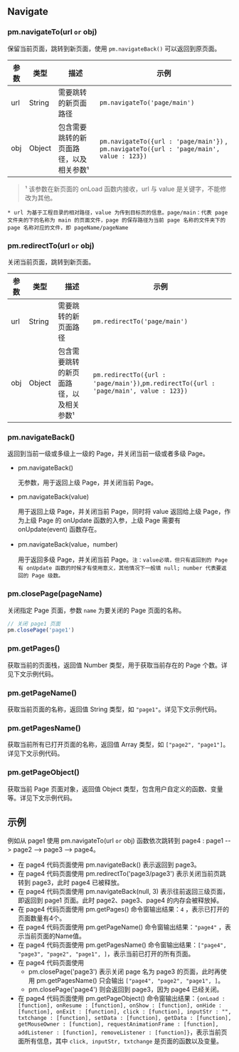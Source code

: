 ## Navigate

### pm.navigateTo(url `or` obj)

保留当前页面，跳转到新页面，使用 `pm.navigateBack()` 可以返回到原页面。

| 参数 | 类型   | 描述 | 示例  |
|------|--------|----------------------------------------|--------------------------|
| url  | String | 需要跳转的新页面路径 | `pm.navigateTo('page/main')` |
| obj  | Object | 包含需要跳转的新页面路径，以及相关参数¹ | `pm.navigateTo({url : 'page/main'})` , `pm.navigateTo({url : 'page/main', value : 123})` |

> ¹ 该参数在新页面的 onLoad 函数内接收，url 与 value 是关键字，不能修改为其他。

`* url 为基于工程目录的相对路径，value 为传到目标页的信息。page/main：代表 page 文件夹的下的名称为 main 的页面文件，page 的保存路径为当前 page 名称的文件夹下的 page 名称对应的文件，即 pageName/pageName `

### pm.redirectTo(url `or` obj)

关闭当前页面，跳转到新页面。

| 参数 | 类型   | 描述 | 示例  |
|------|--------|----------------------------------------|--------------------------|
| url  | String | 需要跳转的新页面路径                   | `pm.redirectTo('page/main')` |
| obj  | Object | 包含需要跳转的新页面路径，以及相关参数¹ | `pm.redirectTo({url : 'page/main'})`,`pm.redirectTo({url : 'page/main', value : 123})` |

### pm.navigateBack()

返回到当前一级或多级上一级的 Page，并关闭当前一级或者多级 Page。

 - pm.navigateBack()

    无参数，用于返回上级 Page，并关闭当前 Page。

- pm.navigateBack(value)
    
  用于返回上级 Page，并关闭当前 Page，同时将 value 返回给上级 Page，作为上级 Page 的 onUpdate 函数的入参，上级 Page 需要有 onUpdate(event) 函数存在。

- pm.navigateBack(value，number)

    用于返回多级 Page，并关闭当前 Page。`注：value必填，但只有返回到的 Page 有 onUpdate 函数的时候才有使用意义，其他情况下一般填 null; number 代表要返回的 Page 级数。`

### pm.closePage(pageName)

关闭指定 Page 页面，参数 `name` 为要关闭的 Page 页面的名称。
```js
// 关闭 page1 页面
pm.closePage('page1')
```

### pm.getPages()

 获取当前的页面栈，返回值 Number 类型，用于获取当前存在的 Page 个数。详见下文示例代码。

### pm.getPageName()

 获取当前页面的名称，返回值 String 类型，如 `"page1"`。详见下文示例代码。

### pm.getPagesName()

 获取当前所有已打开页面的名称，返回值 Array 类型，如 `["page2", "page1"]`。详见下文示例代码。

### pm.getPageObject()

 获取当前 Page 页面对象，返回值 Object 类型，包含用户自定义的函数、变量等。详见下文示例代码。

## 示例

例如从 page1 使用 pm.navigateTo(url `or` obj) 函数依次跳转到 page4 : page1 --> page2 --> page3 --> page4。
        
- 在 page4 代码页面使用 pm.navigateBack() 表示返回到 page3。
- 在 page4 代码页面使用 pm.redirectTo('page3/page3') 表示关闭当前页跳转到 page3，此时 page4 已被释放。
- 在 page4 代码页面使用 pm.navigateBack(null, 3) 表示往前返回三级页面，即返回到 page1 页面。此时 page2、page3、page4 的内存会被释放掉。
- 在 page4 代码页面使用 pm.getPages() 命令窗输出结果：`4` ，表示已打开的页面数量有4个。
- 在 page4 代码页面使用 pm.getPageName() 命令窗输出结果：`"page4"` ，表示当前页面的Name值。
- 在 page4 代码页面使用 pm.getPagesName() 命令窗输出结果：`["page4", "page3", "page2", "page1", ]`，表示当前已打开的所有页面。
- 在 page4 代码页面使用
   - pm.closePage('page3') 表示关闭 page 名为 page3 的页面，此时再使用 pm.getPagesName() 只会输出 `["page4", "page2", "page1", ]`。
   - pm.closePage('page4') 则会返回到 page3，因为 page4 已经关闭。
- 在 page4 代码页面使用 pm.getPageObject() 命令窗输出结果：`{onLoad : [function], onResume : [function], onShow : [function], onHide : [function], onExit : [function], click : [function], inputStr : "", txtchange : [function], setData : [function], getData : [function], getMouseOwner : [function], requestAnimationFrame : [function], addListener : [function], removeListener : [function]}`，表示当前页面所有信息，其中 `click, inputStr, txtchange` 是页面的函数以及变量。